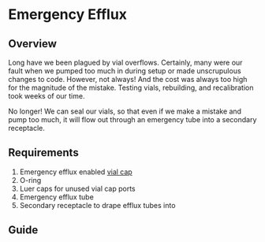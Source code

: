 # Emergency Efflux

## Overview

Long have we been plagued by vial overflows. Certainly, many were our fault when we pumped too much in during setup or made unscrupulous changes to code. However, not always! And the cost was always too high for the magnitude of the mistake. Testing vials, rebuilding, and recalibration took weeks of our time.

No longer! We can seal our vials, so that even if we make a mistake and pump too much, it will flow out through an emergency tube into a secondary receptacle.

## Requirements

1. Emergency efflux enabled [vial cap](../../hardware/vial-caps/)
2. O-ring
3. Luer caps for unused vial cap ports
4. Emergency efflux tube
5. Secondary receptacle to drape efflux tubes into

## Guide



